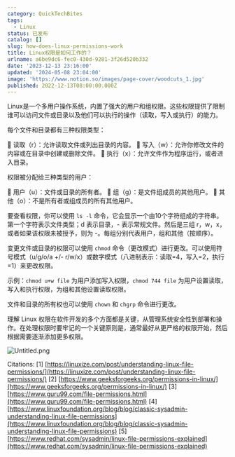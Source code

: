 ```yaml
---
category: QuickTechBites
tags:
  - Linux
status: 已发布
catalog: []
slug: how-does-linux-permissions-work
title: Linux权限是如何工作的？
urlname: a6be9dc6-fec0-430d-9281-3f26d520b332
date: '2023-12-13 23:16:00'
updated: '2024-05-08 23:04:00'
image: 'https://www.notion.so/images/page-cover/woodcuts_1.jpg'
published: 2022-12-13T08:00:00.000Z
---
```


Linux是一个多用户操作系统，内置了强大的用户和组权限。这些权限提供了限制谁可以访问文件或目录以及他们可以执行的操作（读取，写入或执行）的能力。


每个文件和目录都有三种权限类型：


🔸 读取（r）：允许读取文件或列出目录的内容。
🔸 写入（w）：允许你修改文件的内容或在目录中创建或删除文件。
🔸 执行（x）：允许文件作为程序运行，或者进入目录。


权限被分配给三种类型的用户：


🔸 用户（u）：文件或目录的所有者。
🔸 组（g）：是文件组成员的其他用户。
🔸 其他（o）：不是所有者或组成员的所有其他用户。


要查看权限，你可以使用 `ls -l` 命令，它会显示一个由10个字符组成的字符串。第一个字符表示文件类型；d 表示目录，- 表示常规文件。然后是三组 r，w，x，或者如果该权限未被授予，则为 -。每组分别代表用户，组和其他（按顺序）。


变更文件或目录的权限可以使用 `chmod` 命令（更改模式）进行更改。可以使用符号模式（u/g/o/a +/- r/w/x）或数字模式（八进制表示：读取=4，写入=2，执行=1）来更改权限。


示例：`chmod u+w file` 为用户添加写入权限，`chmod 744 file` 为用户设置读取，写入和执行权限，为组和其他设置读取权限。


文件和目录的所有权也可以使用 `chown` 和 `chgrp` 命令进行更改。


理解 Linux 权限在软件开发的多个方面都是关键，从管理系统安全性到部署和操作。在处理权限时要牢记的一个关键原则是，通常最好从更严格的权限开始，然后根据需要逐渐添加更多权限。


![Untitled.png](https://prod-files-secure.s3.us-west-2.amazonaws.com/5d24fe63-e567-4804-86f9-9fdc62e13082/332b89ee-9c33-4950-8a69-32c3d1ff2c69/Untitled.png?X-Amz-Algorithm=AWS4-HMAC-SHA256&X-Amz-Content-Sha256=UNSIGNED-PAYLOAD&X-Amz-Credential=ASIAZI2LB466UWYHTIKT%2F20250227%2Fus-west-2%2Fs3%2Faws4_request&X-Amz-Date=20250227T054003Z&X-Amz-Expires=3600&X-Amz-Security-Token=IQoJb3JpZ2luX2VjEDYaCXVzLXdlc3QtMiJGMEQCIHDW%2FbZ8f7WpPqNf4DK0%2FlHoj0kdlVTj2cLYvG8Vd%2BD5AiA3Jz944KZXkObKXnu%2FwUlFgaXjLGf3fgwLZ7%2FhjN56iSr%2FAwhuEAAaDDYzNzQyMzE4MzgwNSIM%2BkMWKC7UaqeuIH4NKtwDr7ZnXaFIWliwAvOh6KmwRqyTg5p19n9wQGcQSy2HsYqvdmm96PB%2FwGK967qd4l5TspuJr7RcMR3whR6Bvx8I2UQ9I6SxfsD9LAzke%2Brs%2FBLW3CEtTuwSdN05NQly7PZCrWSqLe6cEcNtIhriesRJ5aDTvFMzvtjBgT0XOfm%2F85MARiruud9hpka8Ezsjej%2B2wpfMwomG%2F0zxAjGxuePlD8AUuj07wriF%2FOh%2FpqbWAZ%2Fc4GJ27lIO96Vb1ej1S0UIpzxoiEklEh1TgT49hD1iU8i7MPVdfYbC2xOMYNRBcSAQE73P%2B5Si7Fr2kGEOYbt5txsg0zXw%2FXY8UNmI7%2F7um%2FYnwlLC2QV1NuxxhlF20o2PBDeQmzyf4H5tYLIU2CKztCfxCmvUgJgWvUXssELQ1tXO9hVro1n%2Br%2FSbTByjcsyDiLeUCrbh%2F8Yv5wB5MGf4dPLFz7W8Ibs4jFx7pFhStfcHeldenkHWCZiV9vw%2FX3Dkv8C2HvCeTonKw4H75sn1MXSWCnCzLKxDXslSzSS0b4Qt%2BsnFU6%2BzdgkJgs4tHdO37IrqrWXNzdyVYKlwHOS62So5%2Fh6e%2Bd0%2B6YFL1PwKPfZQDvd44NngGLYsU0qnW%2FgKmI%2BVVs1B1fL7NF4w8Oz%2FvQY6pgEyi70eOqrLSw7UbsDNIXn%2FhFsIHLj5SBNaYKKsQKBh0MmUkHfO%2B5kprtfugaVnRCwAQNRNluIdY6%2B8HrK%2BCTWLHG9TCF5u1dCGMzkiotCoCzbFS8KX%2BX2FL%2BqBBnyvTP8oUmqVtouKbdjg3EKz4gcgp74083HInSNh%2FqJqH15QrPaWIcdvbMvFIk%2BL5hLLe7gvNt7CNDPr0B5nm52iED7tuiUAPnVx&X-Amz-Signature=f960e2a1ddfb0ac80dd7cf5479e329792bb64f3e1e3dea5b5f8fd966340fa45f&X-Amz-SignedHeaders=host&x-id=GetObject)


Citations:
[1] [https://linuxize.com/post/understanding-linux-file-permissions/](https://linuxize.com/post/understanding-linux-file-permissions/)
[2] [https://www.geeksforgeeks.org/permissions-in-linux/](https://www.geeksforgeeks.org/permissions-in-linux/)
[3] [https://www.guru99.com/file-permissions.html](https://www.guru99.com/file-permissions.html)
[4] [https://www.linuxfoundation.org/blog/blog/classic-sysadmin-understanding-linux-file-permissions](https://www.linuxfoundation.org/blog/blog/classic-sysadmin-understanding-linux-file-permissions)
[5] [https://www.redhat.com/sysadmin/linux-file-permissions-explained](https://www.redhat.com/sysadmin/linux-file-permissions-explained)

